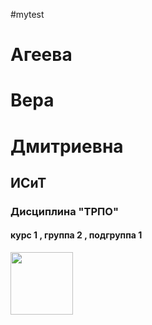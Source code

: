 #mytest
# Агеева
# Вера
# Дмитриевна 
## ИСиТ
### Дисциплина "ТРПО"
#### курс 1 , группа 2 , подгруппа 1 

[<img src="../photos/Vera.png" width="100"/>](../photos/Vera.png)

